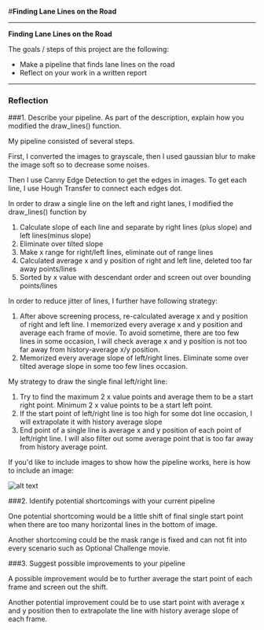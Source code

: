 #**Finding Lane Lines on the Road** 


---

**Finding Lane Lines on the Road**

The goals / steps of this project are the following:
* Make a pipeline that finds lane lines on the road
* Reflect on your work in a written report


[//]: # (Image References)

[image1]: ./examples/grayscale.jpg "Grayscale"

---

### Reflection

###1. Describe your pipeline. As part of the description, explain how you modified the draw_lines() function.

My pipeline consisted of several steps. 

First, I converted the images to grayscale, then I used gaussian blur to make the image soft so to decrease some noises.

Then I use Canny Edge Detection to get the edges in images. To get each line, I use Hough Transfer to connect each edges dot.


In order to draw a single line on the left and right lanes, I modified the draw_lines() function by 
1. Calculate slope of each line and separate by right lines (plus slope) and left lines(minus slope)
2. Eliminate over tilted slope
3. Make x range for right/left lines, eliminate out of range lines
4. Calculated average x and y position of right and left line, deleted too far away points/lines
5. Sorted by x value with descendant order and screen out over bounding points/lines

In order to reduce jitter of lines, I further have following strategy:
1. After above screening process, re-calculated average x and y position of right and left line. I memorized every average x and y position and average each frame of movie. To avoid sometime, there are too few lines in some occasion, I will check average x and y position is not too far away from history-average x/y position.
2. Memorized every average slope of left/right lines. Eliminate some over tilted average slope in some too few lines occasion.

My strategy to draw the single final left/right line:
1. Try to find the maximum 2 x value points and average them to be a start right point. Minimum 2 x value points to be a start left point.
2. If the start point of left/right line is too high for some dot line occasion, I will extrapolate it with history average slope
3. End point of a single line is average x and y position of each point of left/right line. I will also filter out some average point that is too far away from history average point.



If you'd like to include images to show how the pipeline works, here is how to include an image: 

![alt text][image1]


###2. Identify potential shortcomings with your current pipeline


One potential shortcoming would be a little shift of final single start point when there are too many horizontal lines in the bottom of image.

Another shortcoming could be the mask range is fixed and can not fit into every scenario such as Optional Challenge movie.


###3. Suggest possible improvements to your pipeline

A possible improvement would be to further average the start point of each frame and screen out the shift.

Another potential improvement could be to use start point with average x and y position then to extrapolate the line with history average slope of each frame.